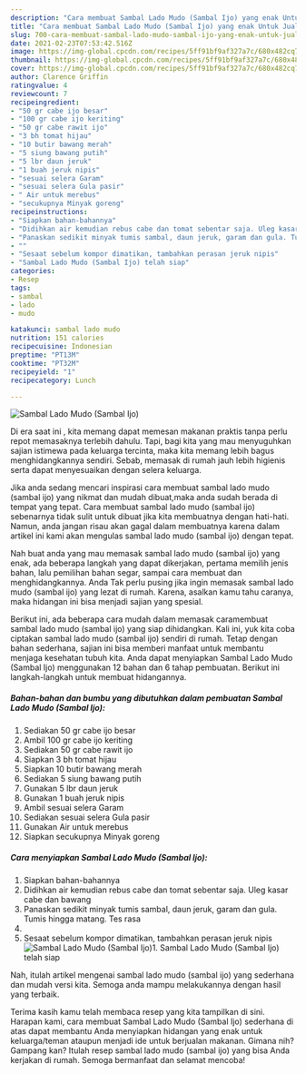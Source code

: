 ```yaml
---
description: "Cara membuat Sambal Lado Mudo (Sambal Ijo) yang enak Untuk Jualan"
title: "Cara membuat Sambal Lado Mudo (Sambal Ijo) yang enak Untuk Jualan"
slug: 700-cara-membuat-sambal-lado-mudo-sambal-ijo-yang-enak-untuk-jualan
date: 2021-02-23T07:53:42.516Z
image: https://img-global.cpcdn.com/recipes/5ff91bf9af327a7c/680x482cq70/sambal-lado-mudo-sambal-ijo-foto-resep-utama.jpg
thumbnail: https://img-global.cpcdn.com/recipes/5ff91bf9af327a7c/680x482cq70/sambal-lado-mudo-sambal-ijo-foto-resep-utama.jpg
cover: https://img-global.cpcdn.com/recipes/5ff91bf9af327a7c/680x482cq70/sambal-lado-mudo-sambal-ijo-foto-resep-utama.jpg
author: Clarence Griffin
ratingvalue: 4
reviewcount: 7
recipeingredient:
- "50 gr cabe ijo besar"
- "100 gr cabe ijo keriting"
- "50 gr cabe rawit ijo"
- "3 bh tomat hijau"
- "10 butir bawang merah"
- "5 siung bawang putih"
- "5 lbr daun jeruk"
- "1 buah jeruk nipis"
- "sesuai selera Garam"
- "sesuai selera Gula pasir"
- " Air untuk merebus"
- "secukupnya Minyak goreng"
recipeinstructions:
- "Siapkan bahan-bahannya"
- "Didihkan air kemudian rebus cabe dan tomat sebentar saja. Uleg kasar cabe dan bawang"
- "Panaskan sedikit minyak tumis sambal, daun jeruk, garam dan gula. Tumis hingga matang. Tes rasa"
- ""
- "Sesaat sebelum kompor dimatikan, tambahkan perasan jeruk nipis"
- "Sambal Lado Mudo (Sambal Ijo) telah siap"
categories:
- Resep
tags:
- sambal
- lado
- mudo

katakunci: sambal lado mudo 
nutrition: 151 calories
recipecuisine: Indonesian
preptime: "PT13M"
cooktime: "PT32M"
recipeyield: "1"
recipecategory: Lunch

---
```



![Sambal Lado Mudo (Sambal Ijo)](https://img-global.cpcdn.com/recipes/5ff91bf9af327a7c/680x482cq70/sambal-lado-mudo-sambal-ijo-foto-resep-utama.jpg)

Di era  saat ini , kita memang dapat memesan makanan praktis tanpa perlu repot memasaknya terlebih dahulu. Tapi, bagi kita yang mau menyuguhkan sajian istimewa pada keluarga tercinta, maka kita memang lebih bagus menghidangkannya sendiri. Sebab, memasak di rumah jauh lebih higienis serta dapat menyesuaikan dengan selera keluarga.

Jika anda sedang mencari inspirasi cara membuat sambal lado mudo (sambal ijo) yang nikmat dan mudah dibuat,maka anda sudah berada di tempat yang tepat. Cara membuat sambal lado mudo (sambal ijo)  sebenarnya tidak sulit untuk dibuat jika kita membuatnya dengan hati-hati. Namun, anda jangan risau akan gagal dalam membuatnya 
karena dalam artikel ini kami akan mengulas sambal lado mudo (sambal ijo) dengan tepat.  



Nah buat anda yang mau memasak sambal lado mudo (sambal ijo) yang enak, ada beberapa langkah yang dapat dikerjakan, pertama memilih jenis bahan, lalu pemilihan bahan segar, sampai cara membuat dan menghidangkannya. Anda Tak perlu pusing jika ingin memasak sambal lado mudo (sambal ijo) yang lezat di rumah. Karena, asalkan kamu  tahu caranya, maka hidangan ini bisa menjadi sajian yang spesial.

Berikut ini, ada beberapa cara mudah dalam memasak caramembuat sambal lado mudo (sambal ijo) yang siap dihidangkan. Kali ini, yuk kita coba ciptakan sambal lado mudo (sambal ijo) sendiri di rumah. Tetap dengan bahan sederhana, sajian ini bisa memberi manfaat untuk membantu menjaga kesehatan tubuh kita. Anda dapat menyiapkan Sambal Lado Mudo (Sambal Ijo) menggunakan 12 bahan dan 6 tahap pembuatan. Berikut ini langkah-langkah untuk membuat hidangannya.

<!--inarticleads1-->

##### Bahan-bahan dan bumbu yang dibutuhkan dalam pembuatan Sambal Lado Mudo (Sambal Ijo):

1. Sediakan 50 gr cabe ijo besar
1. Ambil 100 gr cabe ijo keriting
1. Sediakan 50 gr cabe rawit ijo
1. Siapkan 3 bh tomat hijau
1. Siapkan 10 butir bawang merah
1. Sediakan 5 siung bawang putih
1. Gunakan 5 lbr daun jeruk
1. Gunakan 1 buah jeruk nipis
1. Ambil sesuai selera Garam
1. Sediakan sesuai selera Gula pasir
1. Gunakan  Air untuk merebus
1. Siapkan secukupnya Minyak goreng




<!--inarticleads2-->

##### Cara menyiapkan Sambal Lado Mudo (Sambal Ijo):

1. Siapkan bahan-bahannya
1. Didihkan air kemudian rebus cabe dan tomat sebentar saja. Uleg kasar cabe dan bawang
1. Panaskan sedikit minyak tumis sambal, daun jeruk, garam dan gula. Tumis hingga matang. Tes rasa
1. 
1. Sesaat sebelum kompor dimatikan, tambahkan perasan jeruk nipis
<img src="//assets-global.cpcdn.com/assets/icons/button_play-2c75c40dde080a61004c1f40b05d8f140eaff45d7e9e6481dc71c63d2e7c4909.png" alt="Sambal Lado Mudo (Sambal Ijo)">1. Sambal Lado Mudo (Sambal Ijo) telah siap




Nah, itulah artikel mengenai  sambal lado mudo (sambal ijo)  yang sederhana dan mudah versi kita. Semoga anda mampu melakukannya dengan hasil yang terbaik. 

Terima kasih kamu telah membaca resep yang kita tampilkan di sini. Harapan kami, cara membuat  Sambal Lado Mudo (Sambal Ijo) sederhana di atas dapat membantu Anda menyiapkan hidangan yang enak untuk keluarga/teman ataupun menjadi ide untuk berjualan makanan. Gimana nih? Gampang kan? Itulah resep sambal lado mudo (sambal ijo) yang bisa Anda kerjakan di rumah. Semoga bermanfaat dan selamat mencoba!


